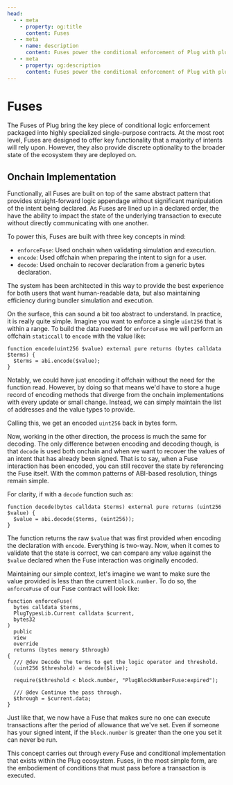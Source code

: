 ```yaml
---
head:
  - - meta
    - property: og:title
      content: Fuses
  - - meta
    - name: description
      content: Fuses power the conditional enforcement of Plug with plug-and-play smart contracts that are pre-deployed.
  - - meta
    - property: og:description
      content: Fuses power the conditional enforcement of Plug with plug-and-play smart contracts that are pre-deployed.
---
```


# Fuses

The Fuses of Plug bring the key piece of conditional logic enforcement packaged into highly specialized single-purpose contracts. At the most root level, Fuses are designed to offer key functionality that a majority of intents will rely upon. However, they also provide discrete optionality to the broader state of the ecosystem they are deployed on.

## Onchain Implementation

Functionally, all Fuses are built on top of the same abstract pattern that provides straight-forward logic appendage without significant manipulation of the intent being declared. As Fuses are lined up in a declared order, the have the ability to impact the state of the underlying transaction to execute without directly communicating with one another.

To power this, Fuses are built with three key concepts in mind:

- `enforceFuse`: Used onchain when validating simulation and execution.
- `encode`: Used offchain when preparing the intent to sign for a user.
- `decode`: Used onchain to recover declaration from a generic bytes declaration.

The system has been architected in this way to provide the best experience for both users that want human-readable data, but also maintaining efficiency during bundler simulation and execution.

On the surface, this can sound a bit too abstract to understand. In practice, it is really quite simple. Imagine you want to enforce a single `uint256` that is within a range. To build the data needed for `enforceFuse` we will perform an offchain `staticcall` to `encode` with the value like:

```solidity
function encode(uint256 $value) external pure returns (bytes calldata $terms) {
  $terms = abi.encode($value);
}
```

Notably, we could have just encoding it offchain without the need for the function read. However, by doing so that means we'd have to store a huge record of encoding methods that diverge from the onchain implementations with every update or small change. Instead, we can simply maintain the list of addresses and the value types to provide.

Calling this, we get an encoded `uint256` back in bytes form.

Now, working in the other direction, the process is much the same for decoding. The only difference between encoding and decoding though, is that `decode` is used both onchain and when we want to recover the values of an intent that has already been signed. That is to say, when a Fuse interaction has been encoded, you can still recover the state by referencing the Fuse itself. With the common patterns of ABI-based resolution, things remain simple.

For clarity, if with a `decode` function such as:

```solidity
function decode(bytes calldata $terms) external pure returns (uint256 $value) {
  $value = abi.decode($terms, (uint256));
}
```

The function returns the raw `$value` that was first provided when encoding the declaration with `encode`. Everything is two-way. Now, when it comes to validate that the state is correct, we can compare any value against the `$value` declared when the Fuse interaction was originally encoded.

Maintaining our simple context, let's imagine we want to make sure the value provided is less than the current `block.number`. To do so, the `enforceFuse` of our Fuse contract will look like:

```solidity
function enforceFuse(
  bytes calldata $terms,
  PlugTypesLib.Current calldata $current,
  bytes32
)
  public
  view
  override
  returns (bytes memory $through)
{
  /// @dev Decode the terms to get the logic operator and threshold.
  (uint256 $threshold) = decode($live);

  require($threshold < block.number, "PlugBlockNumberFuse:expired");

  /// @dev Continue the pass through.
  $through = $current.data;
}
```

Just like that, we now have a Fuse that makes sure no one can execute transactions after the period of allowance that we've set. Even if someone has your signed intent, if the `block.number` is greater than the one you set it can never be run.

This concept carries out through every Fuse and conditional implementation that exists within the Plug ecosystem. Fuses, in the most simple form, are the embodiement of conditions that must pass before a transaction is executed.
